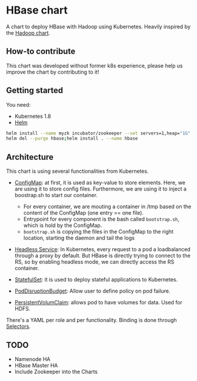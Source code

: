 # HBase chart

A chart to deploy HBase with Hadoop using Kubernetes. Heavily inspired by the [Hadoop chart](https://github.com/kubernetes/charts/tree/master/stable/hadoop).

## How-to contribute

This chart was developed without former k8s experience, please help us improve the chart by contributing to it!

## Getting started

You need:

* Kubernetes 1.8
* [Helm](https://helm.sh/)

```bash
helm install --name myzk incubator/zookeeper --set servers=1,heap="1G"
helm del --purge hbase;helm install . --name hbase
```

## Architecture

This chart is using several functionalities from Kubernetes.

* [ConfigMap](https://kubernetes.io/docs/tasks/configure-pod-container/configure-pod-configmap/): at first, it is used as key-value to store elements. Here, we are using it to store config files. Furthermore, we are using it to inject a boostrap.sh to start our container.

  * For every container, we are mouting a container in /tmp based on the content of the ConfigMap (one entry == one file).
  * Entrypoint for every component is the bash called `bootstrap.sh`, which is hold by the ConfigMap.
  * `bootstrap.sh` is copying the files in the ConfigMap to the right location, starting the daemon and tail the logs

* [Headless Service](https://kubernetes.io/docs/concepts/services-networking/service/#headless-services): In Kubernetes, every request to a pod a loadbalanced through a proxy by default. But HBase is directly trying to connect to the RS, so by enabling headless mode, we can directly access the RS container.

* [StatefulSet](https://kubernetes.io/docs/concepts/workloads/controllers/statefulset/): it is used to deploy stateful applications to Kubernetes.

* [PodDisruptionBudget](https://kubernetes.io/docs/concepts/workloads/pods/disruptions/): Allow user to define policy on pod failure.

* [PersistentVolumClaim](https://kubernetes.io/docs/concepts/storage/persistent-volumes/): allows pod to have volumes for data. Used for HDFS.

There's a YAML per role and per functionality. Binding is done through [Selectors](https://kubernetes.io/docs/concepts/overview/working-with-objects/labels/).

## TODO

* Namenode HA
* HBase Master HA
* Include Zookeeper into the Charts
